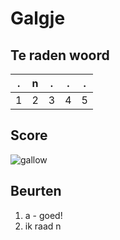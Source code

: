 # Galgje

## Te raden woord

|.|n|.|.|.|
|-|-|-|-|-|
|1|2|3|4|5|

## Score
![gallow](./images/1.png)

## Beurten
1. a - goed!
2. ik raad n